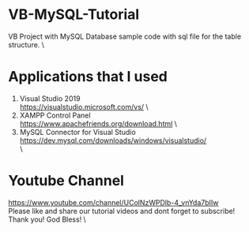 # VB-MySQL-Tutorial
VB Project with MySQL Database sample code with sql file for the table structure. \

# Applications that I used
1. Visual Studio 2019 \
https://visualstudio.microsoft.com/vs/ \
2. XAMPP Control Panel \
https://www.apachefriends.org/download.html \
3. MySQL Connector for Visual Studio \
https://dev.mysql.com/downloads/windows/visualstudio/ \
\
# Youtube Channel 
https://www.youtube.com/channel/UColNzWPDlb-4_vnYda7bIIw \
Please like and share our tutorial videos and dont forget to subscribe! \
Thank you! God Bless! \


